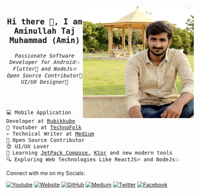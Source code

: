 <img align="right" src="https://github.com/AminullahTajMuhammad/AminullahTajMuhammad/blob/main/Amin.jpg" height="300"/>

<h2 align="center"><samp> Hi there 👋, I am Aminullah Taj Muhammad (Amin) </samp></h2>
<h6 align="center"><samp> Passionate Software Developer for Android💥 Flutter💙 and NodeJs🔥 <br> Open Source Contributor📖 UI/UX Designer🎉 </samp></h6>
<br>

<p>
  <samp>
    💻 Mobile Application Developer at <a href="https://rubikkube.com/">Rubikkube</a><br>
    🎥 Youtuber at <a href="https://www.youtube.com/c/technofolk">TechnoFolk</a><br>
    ✍️ Technical Writer at <a href="https://medium.com/@aminullahtaj">Medium</a><br>
    📖 Open Source Contributor<br>
    😍 UI/UX Lover</br>
    📝 Learning <a href="https://developer.android.com/jetpack/compose?gclid=CjwKCAjwr56IBhAvEiwA1fuqGl2BUI6woPv9DDeSP3QLTRqKO5YlFC-qulF81Vy8J4857X5vIZD9YRoCh78QAvD_BwE&gclsrc=aw.ds">JetPack Compose,</a> <a href="https://ktor.io/">Ktor</a> and new modern tools</br>
    🔍 Exploring Web Technologies Like ReactJS🔥 and NodeJs💥 
  </samp>
</p>

Connect with me on my Socials:

[![Youtube](https://img.shields.io/badge/Youtube-FF0000?style=for-the-badge&logo=youtube&logoColor=white)](https://www.youtube.com/channel/UCmluJHtKa8ocjXnlxWFUE-g)
[![Website](https://img.shields.io/badge/Website-100000?style=for-the-badge&logo=computer&logoColor=white)](https://aminullahtaj.com/)
[![GitHub](https://img.shields.io/badge/GitHub-100000?style=for-the-badge&logo=github&logoColor=white)](https://www.github.com/AminullahTajMuhammad) 
[![Medium](https://img.shields.io/badge/Medium-100000?style=for-the-badge&logo=medium&logoColor=white)](https://medium.com/@aminullahtaj)
[![Twitter](https://img.shields.io/badge/Twitter-1DA1F2?style=for-the-badge&logo=twitter&logoColor=white)](https://www.twitter.com/AminullahTajM)
[![Facebook](https://img.shields.io/badge/Facebook-4267B2?style=for-the-badge&logo=facebook&logoColor=white)](https://www.facebook.com/ameenullahtajmuhammad)

<!-- [![Twitter Profile](https://img.shields.io/badge/LinkedIn-0077B5?style=for-the-badge&logo=linkedin&logoColor=white)](https://twitter.com/muhd_ahsanayaz) [![Instagram Profile](https://img.shields.io/badge/Facebook-1877F2?style=for-the-badge&logo=facebook&logoColor=white)](https://instagram.com/muhd.ahsanayaz) [![Facebook Profile](https://img.shields.io/badge/Instagram-E4405F?style=for-the-badge&logo=instagram&logoColor=white)](https://facebook.com/muhd.ahsanayaz) [![TikTok Profile](https://img.shields.io/badge/TikTok-000000?style=for-the-badge&logo=tiktok&logoColor=white)](https://www.tiktok.com/@muhd.ahsanayaz) [![CodeZen Discord](https://img.shields.io/discord/814191682282717194.svg?label=CodeZen&logo=Discord&colorB=7289da&style=for-the-badge)](https://discord.gg/rEBSSh926k) -->
<!--
**AminullahTajMuhammad/AminullahTajMuhammad** is a ✨ _special_ ✨ repository because its `README.md` (this file) appears on your GitHub profile.

Here are some ideas to get you started:

- 🔭 I’m currently working on ...
- 🌱 I’m currently learning ...
- 👯 I’m looking to collaborate on ...
- 🤔 I’m looking for help with ...
- 💬 Ask me about ...
- 📫 How to reach me: ...
- 😄 Pronouns: ...
- ⚡ Fun fact: ...
-->
